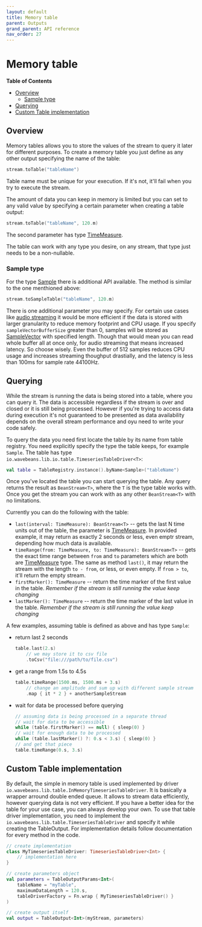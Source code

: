 ```yaml
---
layout: default
title: Memory table
parent: Outputs
grand_parent: API reference
nav_order: 27
---
```

# Memory table

<!-- START doctoc generated TOC please keep comment here to allow auto update -->
<!-- DON'T EDIT THIS SECTION, INSTEAD RE-RUN doctoc TO UPDATE -->
**Table of Contents**

- [Overview](#overview)
  - [Sample type](#sample-type)
- [Querying](#querying)
- [Custom Table implementation](#custom-table-implementation)

<!-- END doctoc generated TOC please keep comment here to allow auto update -->

## Overview

Memory tables allows you to store the values of the stream to query it later for different purposes. To create a memory table you just define as any other output specifying the name of the table:

```kotlin
stream.toTable("tableName")
```

Table name must be unique for your execution. If it's not, it'll fail when you try to execute the stream.

The amount of data you can keep in memory is limited but you can set to any valid value by specifying a certain parameter when creating a table output:

```kotlin
stream.toTable("tableName", 120.m)
```

The second parameter has type [TimeMeasure](../types/time-measure.md).

The table can work with any type you desire, on any stream, that type just needs to be a non-nullable.

### Sample type

For the type [Sample](../readme.md#sample) there is additional API available. The method is similar to the one menthioned above:

```kotlin
stream.toSampleTable("tableName", 120.m)
```

There is one additional parameter you may specify. For certain use cases like [audio streaming](../../http/readme.md#audio-service) it would be more efficient if the data is stored with larger granularity to reduce memory footprint and CPU usage. If you specify `sampleVectorBufferSize` greater than 0, samples will be stored as [SampleVector](../readme.md#samplevector) with specified length. Though that would mean you can read whole buffer all at once only, for audio streaming that means increased latency. So choose wisely. Even the buffer of 512 samples reduces CPU usage and increases streaming thoughput drastially, and the latency is less than 100ms for sample rate 44100Hz.

## Querying

While the stream is running the data is being stored into a table, where you can query it. The data is accessible regardless if the stream is over and closed or it is still being processed. However if you're trying to access data during execution it's not guaranteed to be presented as data availability depends on the overall stream performance and oyu need to write your code safely.

To query the data you need first locate the table by its name from table registry. You need explicitly specify the type the table keeps, for example `Sample`. The table has type `io.wavebeans.lib.io.table.TimeseriesTableDriver<T>`:

```kotlin
val table = TableRegistry.instance().byName<Sample>("tableName")
```

Once you've located the table you can start querying the table. Any query returns the result as `BeanStream<T>`, where the `T` is the type table works with. Once you get the stream you can work with as any other `BeanStream<T>` with no limitations.

Currently you can do the following with the table:

* `last(interval: TimeMeasure): BeanStream<T>` -- gets the last N time units out of the table, the parameter is [TimeMeasure](../types/time-measure.md). In provided example, it may return as exactly 2 seconds or less, even emptr stream, depending how much data is available.
* `timeRange(from: TimeMeasure, to: TimeMeasure): BeanStream<T>` -- gets the exact time range between `from` and `to` parameters which are both are [TimeMeasure](../types/time-measure.md) type. The same as method `last()`, it may return the stream with the length `to - from`, or less, or even empty. If `from > to`, it'll return the empty stream.
* `firstMarker(): TimeMeasure` -- return the time marker of the first value in the table. *Remember if the stream is still running the value keep changing*
* `lastMarker(): TimeMeasure` -- return the time marker of the last value in the table. *Remember if the stream is still running the value keep changing*

A few examples, assuming table is defined as above and has type `Sample`:

* return last 2 seconds

    ```kotlin
    table.last(2.s) 
        // we may store it to csv file
        .toCsv("file:///path/to/file.csv")
    ```

* get a range from 1.5s to 4.5s

    ```kotlin
    table.timeRange(1500.ms, 1500.ms + 3.s)
        // change an amplitude and sum up with different sample stream
        .map { it * 2 } + anotherSampleStream 
    ```

* wait for data be processed before querying

    ```kotlin
    // assuming data is being processed in a separate thread
    // wait for data to be accessible
    while (table.firstMarker() == null) { sleep(0) }
    // wait for enough data to be processed
    while (table.lastMarker() ?: 0.s < 3.s) { sleep(0) }
    // and get that piece
    table.timeRange(0.s, 3.s)
    ```
  
## Custom Table implementation

By default, the simple in memory table is used implemented by driver `io.wavebeans.lib.table.InMemoryTimeseriesTableDriver`. It is basically a wrapper arround double ended queue. It allows to stream data efficiently, however querying data is not very efficient. If you have a better idea for the table for your use case, you can always develop your own. To use that table driver implementation, you need to implement the `io.wavebeans.lib.table.TimeseriesTableDriver` and specify it while creating the TableOutput. For implementation details follow documentation for every method in the code.

```kotlin
// create implementation
class MyTimeseriesTableDriver: TimeseriesTableDriver<Int> {
    // implementation here
}

// create parameters object
val parameters = TableOutputParams<Int>(
    tableName = "myTable", 
    maximumDataLength = 120.s,
    tableDriverFactory = Fn.wrap { MyTimeseriesTableDriver() } 
)

// create output itself
val output = TableOutput<Int>(myStream, parameters)
```